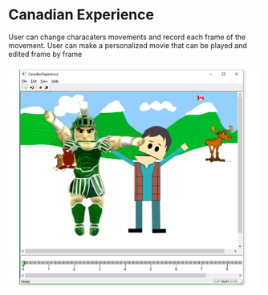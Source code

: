 # Canadian Experience

User can change characaters movements and record each frame of the movement.
User can make a personalized movie that can be played and edited frame by frame

![](view.png)


